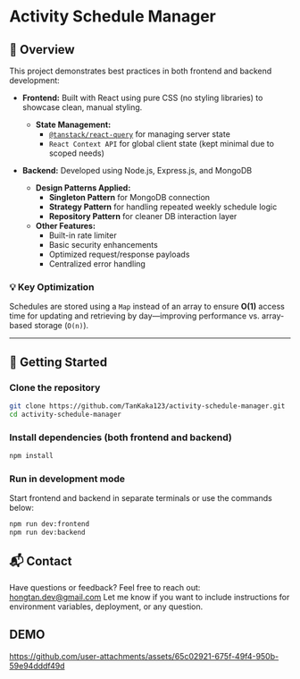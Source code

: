 # Activity Schedule Manager
## 🧠 Overview

This project demonstrates best practices in both frontend and backend development:
- **Frontend:** Built with React using pure CSS (no styling libraries) to showcase clean, manual styling.  
  - **State Management:**  
    - [`@tanstack/react-query`](https://tanstack.com/query) for managing server state  
    - `React Context API` for global client state (kept minimal due to scoped needs)

- **Backend:** Developed using Node.js, Express.js, and MongoDB  
  - **Design Patterns Applied:**
    - **Singleton Pattern** for MongoDB connection
    - **Strategy Pattern** for handling repeated weekly schedule logic
    - **Repository Pattern** for cleaner DB interaction layer
  - **Other Features:**
    - Built-in rate limiter
    - Basic security enhancements
    - Optimized request/response payloads
    - Centralized error handling

### 💡 Key Optimization
Schedules are stored using a `Map` instead of an array to ensure **O(1)** access time for updating and retrieving by day—improving performance vs. array-based storage (`O(n)`).

---
## 🚀 Getting Started
### Clone the repository

```bash
git clone https://github.com/TanKaka123/activity-schedule-manager.git
cd activity-schedule-manager
```
### Install dependencies (both frontend and backend)
```bash
npm install
```
### Run in development mode
Start frontend and backend in separate terminals or use the commands below:
```bash
npm run dev:frontend
npm run dev:backend
```

## 📬 Contact
Have questions or feedback?
Feel free to reach out: hongtan.dev@gmail.com
Let me know if you want to include instructions for environment variables, deployment, or any question.


## DEMO
https://github.com/user-attachments/assets/65c02921-675f-49f4-950b-59e94dddf49d








